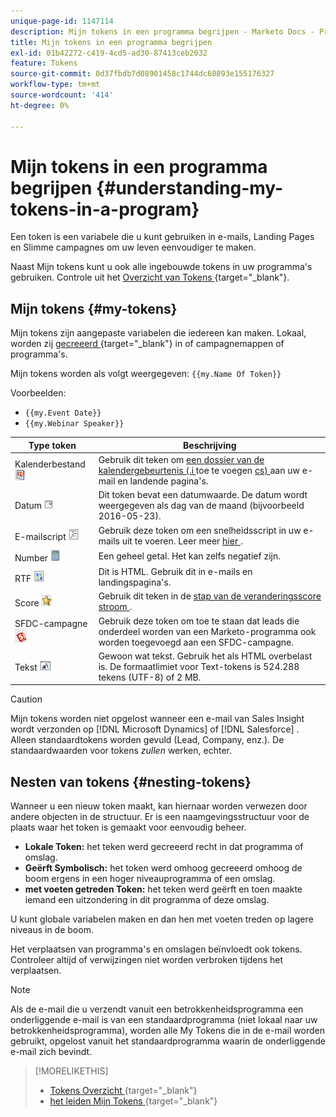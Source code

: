 ```yaml
---
unique-page-id: 1147114
description: Mijn tokens in een programma begrijpen - Marketo Docs - Productdocumentatie
title: Mijn tokens in een programma begrijpen
exl-id: 01b42272-c419-4cd5-ad30-87413ceb2032
feature: Tokens
source-git-commit: 0d37fbdb7d08901458c1744dc68893e155176327
workflow-type: tm+mt
source-wordcount: '414'
ht-degree: 0%

---
```


# Mijn tokens in een programma begrijpen {#understanding-my-tokens-in-a-program}

Een token is een variabele die u kunt gebruiken in e-mails, Landing Pages en Slimme campagnes om uw leven eenvoudiger te maken.

Naast Mijn tokens kunt u ook alle ingebouwde tokens in uw programma&#39;s gebruiken. Controle uit het [ Overzicht van Tokens ](/help/marketo/product-docs/demand-generation/landing-pages/personalizing-landing-pages/tokens-overview.md){target="_blank"}.

## Mijn tokens  {#my-tokens}

Mijn tokens zijn aangepaste variabelen die iedereen kan maken. Lokaal, worden zij [ gecreeerd ](/help/marketo/product-docs/core-marketo-concepts/programs/tokens/managing-my-tokens.md){target="_blank"} in of campagnemappen of programma&#39;s.

Mijn tokens worden als volgt weergegeven: `{{my.Name Of Token}}`

Voorbeelden:

* `{{my.Event Date}}`
* `{{my.Webinar Speaker}}`

<table> 
 <thead> 
  <tr> 
   <th>Type token</th> 
   <th>Beschrijving</th> 
  </tr> 
 </thead> 
 <tbody> 
  <tr> 
   <td>Kalenderbestand <img alt="—" src="assets/image2014-9-25-16-3a44-3a19.png" data-linked-resource-id="3083230" data-linked-resource-type="attachment" data-base-url="https://docs.marketo.com" data-linked-resource-container-id="1147114"></td> 
   <td>Gebruik dit teken om <a href="/help/marketo/product-docs/email-marketing/general/functions-in-the-editor/create-a-calendar-event-ics-file.md"> een dossier van de kalendergebeurtenis (.i </a> toe te voegen <a href="/help/marketo/product-docs/email-marketing/general/functions-in-the-editor/create-a-calendar-event-ics-file.md"> cs) </a> aan uw e-mail en landende pagina's.</td> 
  </tr> 
  <tr> 
   <td><p>Datum <img alt="—" src="assets/image2014-9-25-16-3a44-3a47.png" data-linked-resource-id="3083231" data-linked-resource-type="attachment" data-base-url="https://docs.marketo.com" data-linked-resource-container-id="1147114"></p></td> 
   <td>Dit token bevat een datumwaarde. De datum wordt weergegeven als dag van de maand (bijvoorbeeld 2016-05-23).</td> 
  </tr> 
  <tr> 
   <td>E-mailscript <img alt="—" src="assets/image2014-9-25-16-3a45-3a4.png" data-linked-resource-id="3083232" data-linked-resource-type="attachment" data-base-url="https://docs.marketo.com" data-linked-resource-container-id="1147114"></td> 
   <td>Gebruik deze token om een snelheidsscript in uw e-mails uit te voeren. Leer meer <a href="https://experienceleague.adobe.com/en/docs/marketo-developer/marketo/email-scripting" title="Koppeling volgen" rel="nofollow"> hier </a>. </td> 
  </tr> 
  <tr> 
   <td>Number <span> <img alt="—" src="assets/image2014-9-25-16-3a45-3a25.png" data-linked-resource-id="3083233" data-linked-resource-type="attachment" data-base-url="https://docs.marketo.com" data-linked-resource-container-id="1147114"></span></td> 
   <td>Een geheel getal. Het kan zelfs negatief zijn.</td> 
  </tr> 
  <tr> 
   <td>RTF <img alt="—" src="assets/image2014-9-25-16-3a46-3a22.png" data-linked-resource-id="3083234" data-linked-resource-type="attachment" data-base-url="https://docs.marketo.com" data-linked-resource-container-id="1147114"></td> 
   <td>Dit is HTML. Gebruik dit in e-mails en landingspagina's.</td> 
  </tr> 
  <tr> 
   <td>Score <img alt="—" src="assets/image2014-9-25-16-3a46-3a39.png" data-linked-resource-id="3083235" data-linked-resource-type="attachment" data-base-url="https://docs.marketo.com" data-linked-resource-container-id="1147114"></td> 
   <td>Gebruik dit teken in de <a href="/help/marketo/product-docs/core-marketo-concepts/smart-campaigns/flow-actions/use-tokens-in-flow-steps.md"> stap van de veranderingsscore stroom </a>. </td> 
  </tr> 
  <tr> 
   <td colspan="1">SFDC-campagne <img alt="—" src="assets/sfdc-campaign-icon.jpg" data-linked-resource-id="11379761" data-linked-resource-type="attachment" data-base-url="https://docs.marketo.com" data-linked-resource-container-id="1147114" title="—"></td> 
   <td colspan="1">Gebruik deze token om toe te staan dat leads die onderdeel worden van een Marketo-programma ook worden toegevoegd aan een SFDC-campagne.</td> 
  </tr> 
  <tr> 
   <td>Tekst <img alt="—" src="assets/image2014-9-25-16-3a46-3a54.png" data-linked-resource-id="3083236" data-linked-resource-type="attachment" data-base-url="https://docs.marketo.com" data-linked-resource-container-id="1147114"></td> 
   <td>Gewoon wat tekst. Gebruik het als HTML overbelast is. De formaatlimiet voor Text-tokens is 524.288 tekens (UTF-8) of 2 MB.</td> 
  </tr> 
 </tbody> 
</table>

>[!CAUTION]
>
>Mijn tokens worden niet opgelost wanneer een e-mail van Sales Insight wordt verzonden op [!DNL Microsoft Dynamics] of [!DNL Salesforce] . Alleen standaardtokens worden gevuld (Lead, Company, enz.). De standaardwaarden voor tokens _zullen_ werken, echter.

## Nesten van tokens {#nesting-tokens}

Wanneer u een nieuw token maakt, kan hiernaar worden verwezen door andere objecten in de structuur. Er is een naamgevingsstructuur voor de plaats waar het token is gemaakt voor eenvoudig beheer.

* **Lokale Token:** het teken werd gecreeerd recht in dat programma of omslag.
* **Geërft Symbolisch:** het token werd omhoog gecreeerd omhoog de boom ergens in een hoger niveauprogramma of een omslag.
* **met voeten getreden Token:** het teken werd geërft en toen maakte iemand een uitzondering in dit programma of deze omslag.

U kunt globale variabelen maken en dan hen met voeten treden op lagere niveaus in de boom.

Het verplaatsen van programma&#39;s en omslagen beïnvloedt ook tokens. Controleer altijd of verwijzingen niet worden verbroken tijdens het verplaatsen.

>[!NOTE]
>
>Als de e-mail die u verzendt vanuit een betrokkenheidsprogramma een onderliggende e-mail is van een standaardprogramma (niet lokaal naar uw betrokkenheidsprogramma), worden alle My Tokens die in de e-mail worden gebruikt, opgelost vanuit het standaardprogramma waarin de onderliggende e-mail zich bevindt.

>[!MORELIKETHIS]
>
>* [ Tokens Overzicht ](/help/marketo/product-docs/demand-generation/landing-pages/personalizing-landing-pages/tokens-overview.md){target="_blank"}
>* [ het leiden Mijn Tokens ](/help/marketo/product-docs/core-marketo-concepts/programs/tokens/managing-my-tokens.md){target="_blank"}
